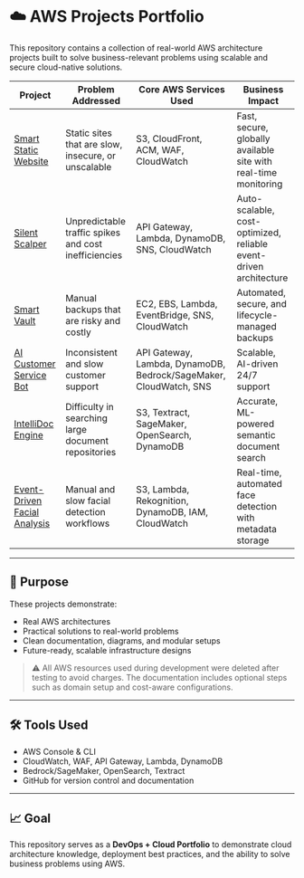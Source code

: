 # ☁️ AWS Projects Portfolio

This repository contains a collection of real-world AWS architecture projects built to solve business-relevant problems using scalable and secure cloud-native solutions.

| Project                                 | Problem Addressed                                     | Core AWS Services Used                                                                                                                                                                    | Business Impact                                                        |
|-----------------------------------------|-------------------------------------------------------|-------------------------------------------------------------------------------------------------------------------------------------------------------------------------------------------|------------------------------------------------------------------------|
| [Smart Static Website](./01-smart-static-website)       | Static sites that are slow, insecure, or unscalable      | S3, CloudFront, ACM, WAF, CloudWatch                                                                                                                                                      | Fast, secure, globally available site with real-time monitoring        |
| [Silent Scalper](./02-silent-scalper)                 | Unpredictable traffic spikes and cost inefficiencies     | API Gateway, Lambda, DynamoDB, SNS, CloudWatch                                                                                                                                            | Auto-scalable, cost-optimized, reliable event-driven architecture     |
| [Smart Vault](./03-smart-vault)                       | Manual backups that are risky and costly                 | EC2, EBS, Lambda, EventBridge, SNS, CloudWatch                                                                                                                                            | Automated, secure, and lifecycle-managed backups                      |
| [AI Customer Service Bot](./04-ai-customer-service-bot)     | Inconsistent and slow customer support                   | API Gateway, Lambda, DynamoDB, Bedrock/SageMaker, CloudWatch, SNS                                                                                                                         | Scalable, AI-driven 24/7 support                                      |
| [IntelliDoc Engine](./05-intellidoc-engine)           | Difficulty in searching large document repositories      | S3, Textract, SageMaker, OpenSearch, DynamoDB                                                                                                                                            | Accurate, ML-powered semantic document search                         |
| [Event-Driven Facial Analysis](https://github.com/abdulraheem381/aws-event-driven-face-analysis) | Manual and slow facial detection workflows               | S3, Lambda, Rekognition, DynamoDB, IAM, CloudWatch                                                                                                                                        | Real-time, automated face detection with metadata storage              |


---

## 📌 Purpose

These projects demonstrate:

- Real AWS architectures
- Practical solutions to real-world problems
- Clean documentation, diagrams, and modular setups
- Future-ready, scalable infrastructure designs

> ⚠️ All AWS resources used during development were deleted after testing to avoid charges. The documentation includes optional steps such as domain setup and cost-aware configurations.

---

## 🛠 Tools Used

- AWS Console & CLI
- CloudWatch, WAF, API Gateway, Lambda, DynamoDB
- Bedrock/SageMaker, OpenSearch, Textract
- GitHub for version control and documentation

---

## 📈 Goal

This repository serves as a **DevOps + Cloud Portfolio** to demonstrate cloud architecture knowledge, deployment best practices, and the ability to solve business problems using AWS.
